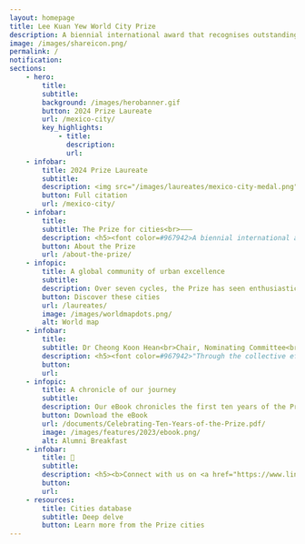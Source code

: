 ```yaml
---
layout: homepage
title: Lee Kuan Yew World City Prize
description: A biennial international award that recognises outstanding cities in tackling urban challenges to bring about a holistic & sustained urban transformation 
image: /images/shareicon.png/
permalink: /
notification: 
sections:
    - hero:
        title: 
        subtitle: 
        background: /images/herobanner.gif
        button: 2024 Prize Laureate
        url: /mexico-city/
        key_highlights:
            - title: 
              description: 
              url: 
    - infobar:    
        title: 2024 Prize Laureate
        subtitle: 
        description: <img src="/images/laureates/mexico-city-medal.png" width="150" height="150"><br>Mexico City is awarded the 2024 Prize for its outstanding commitment in uplifting the lives of citizens through innovative and sustainable urban initiatives, especially for the less privileged.
        button: Full citation
        url: /mexico-city/ 
    - infobar:    
        title: 
        subtitle: The Prize for cities<br>———
        description: <h5><font color=#967942>A biennial international award honouring outstanding cities in creating liveable, vibrant & sustainable urban communities. Established in 2009, the Prize looks at the holistic transformation of cities over 10 to 20 years.</font></h5>
        button: About the Prize
        url: /about-the-prize/ 
    - infopic:    
        title: A global community of urban excellence
        subtitle: 
        description: Over seven cycles, the Prize has seen enthusiastic participation from diverse cities at various developmental stages, and recognised 27 cities that showcase transformative and inspiring stories.
        button: Discover these cities
        url: /laureates/
        image: /images/worldmapdots.png/
        alt: World map
    - infobar:    
        title: 
        subtitle: Dr Cheong Koon Hean<br>Chair, Nominating Committee<br>———
        description: <h5><font color=#967942>"Through the collective efforts of all cities around the world, we can aspire to learn from one another and truly make an impact in creating a better place for ourselves, and our future generations."</font></h5>
        button: 
        url: 
    - infopic:    
        title: A chronicle of our journey
        subtitle: 
        description: Our eBook chronicles the first ten years of the Prize, celebrates the outstanding cities and individuals that the Prize has recognised, and brings together the passionate jury members to reflect on the Prize Laureates and city issues.
        button: Download the eBook
        url: /documents/Celebrating-Ten-Years-of-the-Prize.pdf/
        image: /images/features/2023/ebook.png/
        alt: Alumni Breakfast
    - infobar:
        title: 💬
        subtitle: 
        description: <h5><b>Connect with us on <a href="https://www.linkedin.com/company/worldcityprize/" style="color:#967942; text-decoration:underline;" target="_blank">LinkedIn</a><br><font color="#967942">#worldcityprize</font></b></h5>
        button: 
        url: 
    - resources:
        title: Cities database
        subtitle: Deep delve
        button: Learn more from the Prize cities
---
```

